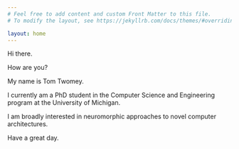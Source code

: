 ```yaml
---
# Feel free to add content and custom Front Matter to this file.
# To modify the layout, see https://jekyllrb.com/docs/themes/#overriding-theme-defaults

layout: home
---
```



Hi there.

How are you?

My name is Tom Twomey.

I currently am a PhD student in the Computer Science and Engineering program at the University of Michigan.

I am broadly interested in neuromorphic approaches to novel computer architectures.

Have a great day.